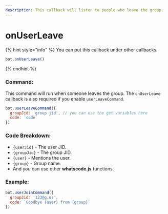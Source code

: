 ```yaml
---
description: This callback will listen to people who leave the group.
---
```


# onUserLeave

{% hint style="info" %}
You can put this callback under other callbacks.

```javascript
bot.onUserLeave()
```
{% endhint %}

### Command:

This command will run when someone leaves the group. The `onUserLeave` callback is also required if you enable `userLeaveCommand`.

```javascript
bot.userLeaveCommand({
  groupJid: 'group jid', // you can use the get variables here
  code: `code`
})
```

### Code Breakdown:

* `{userJid}` - The user JID.
* `{groupJid}` - The group JID.
* `{user}` - Mentions the user.
* `{group}` - Group name.
* And you can use other **whatscode.js** functions.

### Example:

```javascript
bot.userJoinCommand({
  groupJid: '123@g.us',
  code: `Goodbye {user} from {group}`
})
```
